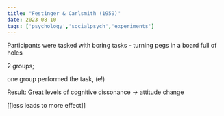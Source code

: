 ```yaml
---
title: "Festinger & Carlsmith (1959)"
date: 2023-08-10
tags: ['psychology','socialpsych','experiments']
---
```


Participants were tasked with boring tasks  - turning pegs in a board full of holes

2 groups; 

one group performed the task, (e!)


Result: Great levels of cognitive dissonance -> attitude change

[[less leads to more effect]]
